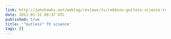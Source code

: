 ```yaml
---
link: http://johnhawks.net/weblog/reviews/tv/robbins-gutless-science-tv-2011.html
date: 2011-01-31 08:37 UTC
published: true
title: '"Gutless" TV science'
tags: []
---
```



